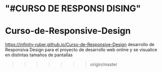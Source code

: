 
"#CURSO DE RESPONSI DISING" 
=======
# Curso-de-Responsive-Design
https://infinity-ruber.github.io/Curso-de-Responsive-Design
desarrollo de Responsiva Design para el proyecto de desarrollo web online y se visualice en distintas tamaños de pantallas
>>>>>>> origin/master
